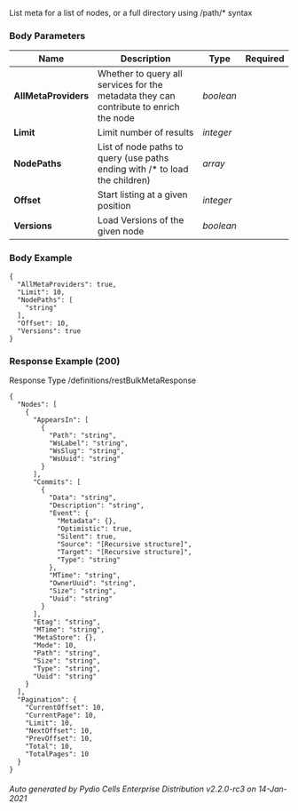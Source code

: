 






 
List meta for a list of nodes, or a full directory using /path/* syntax  


### Body Parameters

Name | Description | Type | Required
---|---|---|---
**AllMetaProviders** | Whether to query all services for the metadata they can contribute to enrich the node | _boolean_ |   
**Limit** | Limit number of results | _integer_ |   
**NodePaths** | List of node paths to query (use paths ending with /* to load the children) | _array_ |   
**Offset** | Start listing at a given position | _integer_ |   
**Versions** | Load Versions of the given node | _boolean_ |   


### Body Example
```
{
  "AllMetaProviders": true,
  "Limit": 10,
  "NodePaths": [
    "string"
  ],
  "Offset": 10,
  "Versions": true
}
```






### Response Example (200)
Response Type /definitions/restBulkMetaResponse

```
{
  "Nodes": [
    {
      "AppearsIn": [
        {
          "Path": "string",
          "WsLabel": "string",
          "WsSlug": "string",
          "WsUuid": "string"
        }
      ],
      "Commits": [
        {
          "Data": "string",
          "Description": "string",
          "Event": {
            "Metadata": {},
            "Optimistic": true,
            "Silent": true,
            "Source": "[Recursive structure]",
            "Target": "[Recursive structure]",
            "Type": "string"
          },
          "MTime": "string",
          "OwnerUuid": "string",
          "Size": "string",
          "Uuid": "string"
        }
      ],
      "Etag": "string",
      "MTime": "string",
      "MetaStore": {},
      "Mode": 10,
      "Path": "string",
      "Size": "string",
      "Type": "string",
      "Uuid": "string"
    }
  ],
  "Pagination": {
    "CurrentOffset": 10,
    "CurrentPage": 10,
    "Limit": 10,
    "NextOffset": 10,
    "PrevOffset": 10,
    "Total": 10,
    "TotalPages": 10
  }
}
```




###### Auto generated by Pydio Cells Enterprise Distribution v2.2.0-rc3 on 14-Jan-2021
